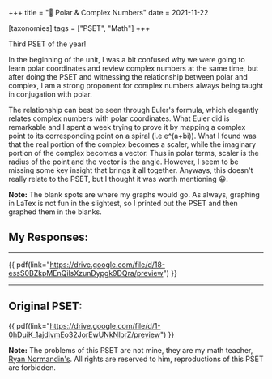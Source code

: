 +++
title = "💈 Polar & Complex Numbers"
date = 2021-11-22

[taxonomies]
tags = ["PSET", "Math"]
+++

Third PSET of the year! 

In the beginning of the unit, I was a bit confused why we were going to learn polar coordinates and review complex numbers at the same time, but after doing the PSET and witnessing the relationship between polar and complex, I am a strong proponent for complex numbers always being taught in conjugation with polar. 

The relationship can best be seen through Euler's formula, which elegantly relates complex numbers with polar coordinates. What Euler did is remarkable and I spent a week trying to prove it by mapping a complex point to its corresponding point on a spiral (i.e e^(a+bi)). What I found was that the real portion of the complex becomes a scaler, while the imaginary portion of the complex becomes a vector. Thus in polar terms, scaler is the radius of the point and the vector is the angle. However, I seem to be missing some key insight that brings it all together. Anyways, this doesn't really relate to the PSET, but I thought it was worth mentioning 😀.

**Note:** The blank spots are where my graphs would go. As always, graphing in LaTex is not fun in the slightest, so I printed out the PSET and then graphed them in the blanks. 

## My Responses:
---
{{ pdf(link="https://drive.google.com/file/d/18-essS0BZkpMEnQilsXzunDypgk9DQra/preview") }}

---

## Original PSET:
{{ pdf(link="https://drive.google.com/file/d/1-0hDuiK_1ajdivmEo32JorEwUNkNlbrZ/preview") }}

**Note:** The problems of this PSET are not mine, they are my math teacher, [Ryan Normandin's](https://twitter.com/RyanNormandin?ref_src=twsrc%5Egoogle%7Ctwcamp%5Eserp%7Ctwgr%5Eauthor). All rights are reserved to him, reproductions of this PSET are forbidden.
